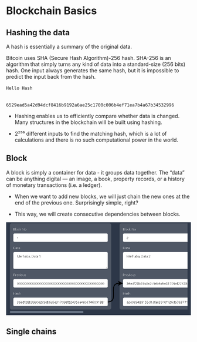 # Blockchain Basics


## Hashing the data

A hash is essentially a summary of the original data.

Bitcoin uses SHA (Secure Hash Algorithm)-256 hash. SHA-256 is an algorithm that simply turns any kind of data into a standard-size (256 bits) hash. One input always generates the same hash, but it is impossible to predict the input back from the hash.


```
Hello Hash
```

```

6529ead5a42d94dcf8416b9192a6ae25c1700c006b4ef71ea7b4a67b34532996

```

* Hashing enables us to efficiently compare whether data is changed. Many structures in the blockchain will be built using hashing.

* 2²⁵⁶ different inputs to find the matching hash, which is a lot of calculations and there is no such computational power in the world.

## Block

A block is simply a container for data - it groups data together. The “data” can be anything digital — an image, a book, property records, or a history of monetary transactions (i.e. a ledger).

* When we want to add new blocks, we will just chain the new ones at the end of the previous one. Surprisingly simple, right?

* This way, we will create consecutive dependencies between blocks.

<img src="images/blockstructure.png"/>


## Single chains


